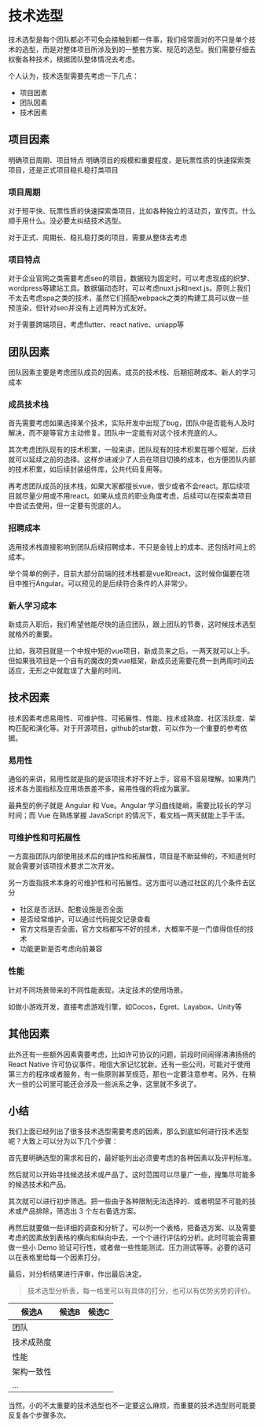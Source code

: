 # 技术选型
技术选型是每个团队都必不可免会接触到都一件事，我们经常面对的不只是单个技术的选型，而是对整体项目所涉及到的一整套方案、规范的选型。我们需要仔细去权衡各种技术，根据团队整体情况去考虑。

个人认为，技术选型需要先考虑一下几点：
- 项目因素 
- 团队因素 
- 技术因素 

## 项目因素
明确项目周期、项目特点
明确项目的规模和重要程度，是玩票性质的快速探索类项目，还是正式项目稳扎稳打类项目
### 项目周期
对于短平快、玩票性质的快速探索类项目，比如各种独立的活动页，宣传页。什么顺手用什么。没必要太纠结技术选型。

对于正式、周期长、稳扎稳打类的项目，需要从整体去考虑

### 项目特点
对于企业官网之类需要考虑seo的项目，数据较为固定时，可以考虑现成的织梦、wordpress等建站工具。数据偏动态时，可以考虑nuxt.js和next.js。原则上我们不太去考虑spa之类的技术，虽然它们搭配webpack之类的构建工具可以做一些预渲染，但针对seo并没有上述两种方式友好。

对于需要跨端项目，考虑flutter、react native、uniapp等

## 团队因素
团队因素主要是考虑团队成员的因素。成员的技术栈、后期招聘成本、新人的学习成本

### 成员技术栈
首先需要考虑如果选择某个技术，实际开发中出现了bug，团队中是否能有人及时解决，而不是等官方主动修复。团队中一定能有对这个技术兜底的人。

其次考虑团队现有的技术积累，一般来讲，团队现有的技术积累在哪个框架，后续就可以延续之前的选择。这样步进减少了人员在项目切换的成本，也方便团队内部的技术积累，如后续封装组件库，公共代码复用等。

再考虑团队成员的技术栈，如果大家都擅长vue，很少或者不会react。那后续项目就尽量少用或不用react。如果从成员的职业角度考虑，后续可以在探索类项目中尝试去使用，但一定要有兜底的人。

### 招聘成本
选用技术栈直接影响到团队后续招聘成本，不只是金钱上的成本、还包括时间上的成本。

举个简单的例子，目前大部分前端的技术栈都是vue和react，这时候你偏要在项目中推行Angular。可以预见的是后续符合条件的人非常少。

### 新人学习成本 
新成员入职后，我们希望他能尽快的适应团队，跟上团队的节奏，这时候技术选型就格外的重要。

比如，我项目就是一个中规中矩的vue项目，新成员来之后，一两天就可以上手。但如果我项目是一个自有的魔改的类vue框架，新成员还需要花费一到两周时间去适应，无形之中就耽误了大量的时间。

## 技术因素
技术因素考虑易用性、可维护性、可拓展性、性能、技术成熟度、社区活跃度、架构匹配和演化等。对于开源项目，github的star数，可以作为一个重要的参考依据。

### 易用性
通俗的来讲，易用性就是指的是该项技术好不好上手，容易不容易理解。如果两门技术各方面指标及应用场景差不多，易用性强的将成为赢家。

最典型的例子就是 Angular 和 Vue。Angular 学习曲线陡峭，需要比较长的学习时间；而 Vue 在熟练掌握 JavaScript 的情况下，看文档一两天就能上手干活。

### 可维护性和可拓展性
一方面指团队内部使用技术后的维护性和拓展性，项目是不断延伸的，不知道何时就会需要对该项技术要求二次开发。

另一方面指技术本身的可维护性和可拓展性。这方面可以通过社区的几个条件去区分
- 社区是否活跃、配套设施是否全面
- 是否经常维护，可以通过代码提交记录查看
- 官方文档是否全面，官方文档都写不好的技术，大概率不是一门值得信任的技术
- 功能更新是否考虑向前兼容

### 性能
针对不同场景带来的不同性能表现，决定技术的使用场景。

如做小游戏开发，直接考虑游戏引擎，如Cocos，Egret、Layabox、Unity等

## 其他因素
此外还有一些额外因素需要考虑，比如许可协议的问题，前段时间闹得沸沸扬扬的 React Native 许可协议事件，相信大家记忆犹新。还有一些公司，可能对于使用第三方的程序或者服务，有一些原则甚至规范，那也一定要注意参考。另外，在稍大一些的公司里可能还会涉及一些派系之争，这里就不多说了。

## 小结
我们上面已经列出了很多技术选型需要考虑的因素，那么到底如何进行技术选型呢？大致上可以分为以下几个步骤：

首先要明确选型的需求和目的，最好能列出必须要考虑的各种因素以及评判标准。

然后就可以开始寻找候选技术或产品了。这时范围可以尽量广一些，搜集尽可能多的候选技术和产品。

其次就可以进行初步筛选。把一些由于各种限制无法选择的、或者明显不可能的技术或产品排除，筛选出 3 个左右备选方案。

再然后就要做一些详细的调查和分析了。可以列一个表格，把备选方案、以及需要考虑的因素放到表格的横向和纵向中去，一个个进行评估的分析。此时可能会需要做一些小 Demo 验证可行性，或者做一些性能测试、压力测试等等。必要的话可以在表格里给每一个因素打分。

最后，对分析结果进行评审，作出最后决定。

> 技术选型分析表，每一格里可以有具体的打分，也可以有优势劣势的评价。

|候选A	|候选B	|候选C|
|  ----  | ----  | ----  |
|团队	 	  | 	 
|技术成熟度	 	 |  	 
|性能	 	 	  | 
|架构一致性	 	 |  	 
|...	 	 	 | 

当然，小的不太重要的技术选型也不一定要这么麻烦，而重要的技术选型则可能要反复各个步骤多次。
